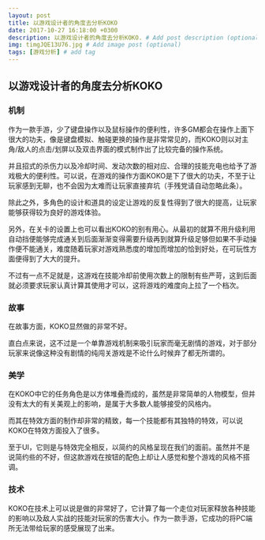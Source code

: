 ```yaml
---
layout: post
title: 以游戏设计者的角度去分析KOKO
date: 2017-10-27 16:18:00 +0300
description: 以游戏设计者的角度去分析KOKO. # Add post description (optional)
img: timgJQE13U76.jpg # Add image post (optional)
tags: [游戏分析] # add tag
---
```

## 以游戏设计者的角度去分析KOKO

### 机制

作为一款手游，少了键盘操作以及鼠标操作的便利性，许多GM都会在操作上面下很大的功夫，像是键盘模拟、触碰更换的操作是非常常见的，而KOKO则以对主角/敌人的点击/划屏以及双击界面的模式制作出了比较完备的操作系统。

并且招式的杀伤力以及冷却时间、发动次数的相对应、合理的技能充电也给予了游戏极大的便利性。可以说，在游戏的操作方面KOKO是下了很大的功夫，不至于让玩家感到无聊，也不会因为太难而让玩家直接弃坑（手残党请自动忽略此条）。

除此之外，多角色的设计和道具的设定让游戏的反复性得到了很大的提高，让玩家能够获得较为良好的游戏体验。

另外，在关卡的设置上也可以看出KOKO的别有用心。从最初的就算不用升级利用自动挡便能够完成通关到后面渐渐变得需要升级再到就算升级足够但如果不手动操作便不能通关，难度随着玩家对游戏熟悉度的增加而增加的恰到好处，在可玩性方面便得到了大大的提升。

不过有一点不足就是，这游戏在技能冷却前使用次数上的限制有些严苛，这到后面就必须要求玩家认真计算其使用才可以，这将游戏的难度向上拉了一个档次。




### 故事

在故事方面，KOKO显然做的非常不好。

直白点来说，这不过是一个单靠游戏机制来吸引玩家而毫无剧情的游戏，对于部分玩家来说像这种没有剧情的纯闯关游戏是不论什么时候弃了都无所谓的。



### 美学

在KOKO中它的任务角色是以方体堆叠而成的，虽然是非常简单的人物模型，但并没有太大的有关美观上的影响，是属于大多数人能够接受的风格内。

而其在特效方面的制作却非常的精致，每一个技能都有其独特的特效，可以说KOKO在特效方面投入了很多。

至于UI，它则是与特效完全相反，以简约的风格呈现在我们的面前。虽然并不是说简约些的不好，但这款游戏在按钮的配色上却让人感觉和整个游戏的风格不搭调。



### 技术

KOKO在技术上可以说是做的非常好了，它计算了每一个走位对玩家释放各种技能的影响以及敌人实战的技能对玩家的伤害大小。作为一款手游，它成功的将PC端所无法带给玩家的感受展现了出来。